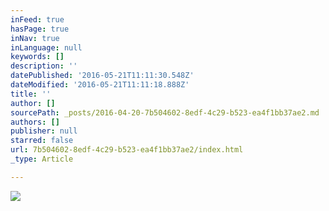 ```yaml
---
inFeed: true
hasPage: true
inNav: true
inLanguage: null
keywords: []
description: ''
datePublished: '2016-05-21T11:11:30.548Z'
dateModified: '2016-05-21T11:11:18.888Z'
title: ''
author: []
sourcePath: _posts/2016-04-20-7b504602-8edf-4c29-b523-ea4f1bb37ae2.md
authors: []
publisher: null
starred: false
url: 7b504602-8edf-4c29-b523-ea4f1bb37ae2/index.html
_type: Article

---
```

![](https://the-grid-user-content.s3-us-west-2.amazonaws.com/0d51dbe6-83dc-4bef-a05a-d22809b94274.jpg)